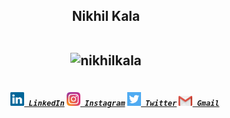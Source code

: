 <h2 align="center">Nikhil Kala
 <br>
  <br>
<p align="center"> <img src="https://komarev.com/ghpvc/?username=nikhilkala" alt="nikhilkala" /> </p>

</h2>
<h5 align="center">
  <code>
    <a href="https://www.linkedin.com/in/nikhilkala8/" title="LinkedIn Profile"><img width="22" src="https://github.com/nikhilkala/nikhilkala/blob/master/images/linkedin.svg"> LinkedIn</a></code>
  <code><a href="https://www.instagram.com/darth_nikhil/" title="Instagram Profile"><img width="22" src="https://github.com/nikhilkala/nikhilkala/blob/master/images/instagram.svg"> Instagram</a></code>
    <code><a href="https://www.twitter.com/nikhilkala96" title="Twitter Profile"><img width="22" src="https://github.com/nikhilkala/nikhilkala/blob/master/images/twitter.png"> Twitter</a></code>
    <code><a href="mailto:nikhilkala8@gmail.com" title="Send Email"><img width="22" src="https://github.com/nikhilkala/nikhilkala/blob/master/images/gmail.png"> Gmail</a></code>
</h5>
<br>
